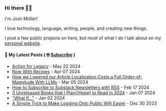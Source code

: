 ### Hi there 👋🏻

I'm Josh Müller!

I love technology, language, writing, people, and creating new things.

I post a few public projects on here, but most of what I do I talk about on my [personal website](https://joshmuller.ca).




#### 📝 My Latest Posts ( 🤓 [Subscribe](https://joshmuller.ca/subscribe) )

<!-- BLOG-POST-LIST:START -->
- [Action for Legacy](https://joshmuller.ca/writings/2024/act-4-legacy/) - May 22 2024
- [Now With Recipes](https://joshmuller.ca/writings/2024/now-with-recipes/) - Apr 07 2024
- [How we Lowered our Article Localization Costs a Full Order-of-Magnitude With LLMs](https://joshmuller.ca/writings/2024/translation-workflow/) - Mar 05 2024
- [How to Subscribe to Substack Newsletters with RSS](https://joshmuller.ca/writings/2024/follow-substack-with-rss/) - Feb 17 2024
- [3 Unreleased Books that I Plan&lpar;/Hope&rpar; to Read in 2024](https://joshmuller.ca/writings/2024/3-books/) - Jan 07 2024
- [&quot;What If...&quot;](https://joshmuller.ca/writings/2024/what-if/) - Jan 02 2024
- [A Simple Trick to Make Logging Onto Public Wifi Easier](https://joshmuller.ca/writings/2023/public-wifi/) - Dec 30 2023<!-- BLOG-POST-LIST:END -->



<!--
**theJoshMuller/theJoshMuller** is a ✨ _special_ ✨ repository because its `README.md` (this file) appears on your GitHub profile.

Here are some ideas to get you started:

- 🔭 I’m currently working on ...
- 🌱 I’m currently learning ...
- 👯 I’m looking to collaborate on ...
- 🤔 I’m looking for help with ...
- 💬 Ask me about ...
- 📫 How to reach me: ...
- 😄 Pronouns: ...
- ⚡ Fun fact: ...
-->
